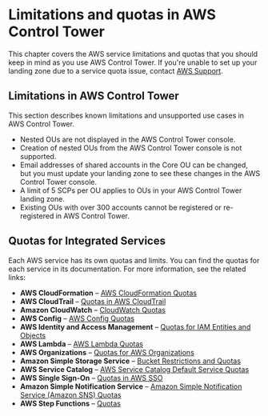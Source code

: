 # Limitations and quotas in AWS Control Tower<a name="limits"></a>

This chapter covers the AWS service limitations and quotas that you should keep in mind as you use AWS Control Tower\. If you're unable to set up your landing zone due to a service quota issue, contact [AWS Support](https://aws.amazon.com/premiumsupport/)\.

## Limitations in AWS Control Tower<a name="controltower-limits"></a>

This section describes known limitations and unsupported use cases in AWS Control Tower\.
+ Nested OUs are not displayed in the AWS Control Tower console\.
+ Creation of nested OUs from the AWS Control Tower console is not supported\.
+ Email addresses of shared accounts in the Core OU can be changed, but you must update your landing zone to see these changes in the AWS Control Tower console\.
+ A limit of 5 SCPs per OU applies to OUs in your AWS Control Tower landing zone\.
+ Existing OUs with over 300 accounts cannot be registered or re\-registered in AWS Control Tower\.

## Quotas for Integrated Services<a name="integrated-services-limits"></a>

Each AWS service has its own quotas and limits\. You can find the quotas for each service in its documentation\. For more information, see the related links:
+ **AWS CloudFormation** – [AWS CloudFormation Quotas](https://docs.aws.amazon.com/AWSCloudFormation/latest/UserGuide/cloudformation-limits.html)
+ **AWS CloudTrail** – [Quotas in AWS CloudTrail](https://docs.aws.amazon.com/awscloudtrail/latest/userguide/WhatIsCloudTrail-Limits.html)
+ **Amazon CloudWatch** – [CloudWatch Quotas](https://docs.aws.amazon.com/AmazonCloudWatch/latest/monitoring/cloudwatch_limits.html) 
+ **AWS Config** – [AWS Config Quotas](https://docs.aws.amazon.com/general/latest/gr/aws_service_limits.html#limits_config)
+ **AWS Identity and Access Management** – [Quotas for IAM Entities and Objects](https://docs.aws.amazon.com/IAM/latest/UserGuide/reference_iam-limits.html)
+ **AWS Lambda** – [AWS Lambda Quotas](https://docs.aws.amazon.com/lambda/latest/dg/limits.html)
+ **AWS Organizations** – [Quotas for AWS Organizations](https://docs.aws.amazon.com/organizations/latest/userguide/orgs_reference_limits.html)
+ **Amazon Simple Storage Service** – [Bucket Restrictions and Quotas](https://docs.aws.amazon.com/AmazonS3/latest/dev/BucketRestrictions.html)
+ **AWS Service Catalog** – [AWS Service Catalog Default Service Quotas](https://docs.aws.amazon.com/servicecatalog/latest/adminguide/limits.html)
+ **AWS Single Sign\-On** – [Quotas in AWS SSO](https://docs.aws.amazon.com/singlesignon/latest/userguide/limits.html)
+ **Amazon Simple Notification Service** – [Amazon Simple Notification Service \(Amazon SNS\) Quotas](https://docs.aws.amazon.com/general/latest/gr/aws_service_limits.html#limits_sns)
+ **AWS Step Functions** – [Quotas](https://docs.aws.amazon.com/step-functions/latest/dg/limits.html)